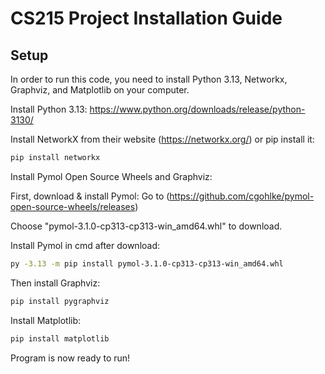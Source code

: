 # CS215 Project Installation Guide
## Setup
In order to run this code, you need to install Python 3.13, Networkx, Graphviz, and Matplotlib on your computer.

Install Python 3.13:
https://www.python.org/downloads/release/python-3130/



Install NetworkX from their website (https://networkx.org/) or pip install it:

```bash
pip install networkx
```



Install Pymol Open Source Wheels and Graphviz:

First, download & install Pymol: 
Go to (https://github.com/cgohlke/pymol-open-source-wheels/releases)

Choose "pymol-3.1.0-cp313-cp313-win_amd64.whl" to download.

Install Pymol in cmd after download:

```bash
py -3.13 -m pip install pymol-3.1.0-cp313-cp313-win_amd64.whl
```

Then install Graphviz:

```bash
pip install pygraphviz
```



Install Matplotlib:

```bash
pip install matplotlib
```

Program is now ready to run!
